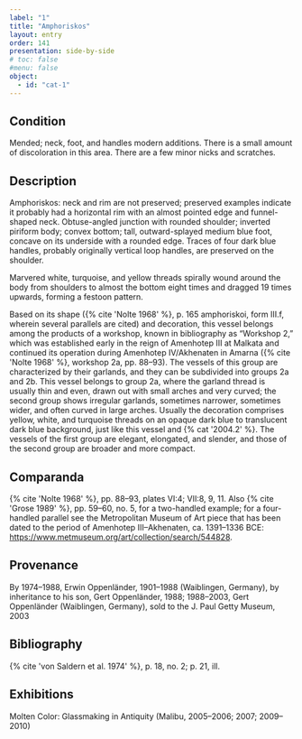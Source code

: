 ```yaml
---
label: "1"
title: "Amphoriskos"
layout: entry
order: 141
presentation: side-by-side
# toc: false
#menu: false 
object:
  - id: "cat-1"
---
```


## Condition

Mended; neck, foot, and handles modern additions. There is a small amount of discoloration in this area. There are a few minor nicks and scratches.

## Description

Amphoriskos: neck and rim are not preserved; preserved examples indicate it probably had a horizontal rim with an almost pointed edge and funnel-shaped neck. Obtuse-angled junction with rounded shoulder; inverted piriform body; convex bottom; tall, outward-splayed medium blue foot, concave on its underside with a rounded edge. Traces of four dark blue handles, probably originally vertical loop handles, are preserved on the shoulder.

Marvered white, turquoise, and yellow threads spirally wound around the body from shoulders to almost the bottom eight times and dragged 19 times upwards, forming a festoon pattern.

Based on its shape ({% cite 'Nolte 1968' %}, p. 165 amphoriskoi, form III.f, wherein several parallels are cited) and decoration, this vessel belongs among the products of a workshop, known in bibliography as “Workshop 2,” which was established early in the reign of Amenhotep III at Malkata and continued its operation during Amenhotep IV/Akhenaten in Amarna ({% cite 'Nolte 1968' %}, workshop 2a, pp. 88–93). The vessels of this group are characterized by their garlands, and they can be subdivided into groups 2a and 2b. This vessel belongs to group 2a, where the garland thread is usually thin and even, drawn out with small arches and very curved; the second group shows irregular garlands, sometimes narrower, sometimes wider, and often curved in large arches. Usually the decoration comprises yellow, white, and turquoise threads on an opaque dark blue to translucent dark blue background, just like this vessel and {% cat '2004.2' %}. The vessels of the first group are elegant, elongated, and slender, and those of the second group are broader and more compact.

## Comparanda

{% cite 'Nolte 1968' %}, pp. 88–93, plates VI:4; VII:8, 9, 11. Also {% cite 'Grose 1989' %}, pp. 59–60, no. 5, for a two-handled example; for a four-handled parallel see the Metropolitan Museum of Art piece that has been dated to the period of Amenhotep III–Akhenaten, ca. 1391–1336 BCE: https://www.metmuseum.org/art/collection/search/544828.

## Provenance

By 1974–1988, Erwin Oppenländer, 1901–1988 (Waiblingen, Germany), by inheritance to his son, Gert Oppenländer, 1988; 1988–2003, Gert Oppenländer (Waiblingen, Germany), sold to the J. Paul Getty Museum, 2003

## Bibliography

{% cite 'von Saldern et al. 1974' %}, p. 18, no. 2; p. 21, ill.

## Exhibitions

Molten Color: Glassmaking in Antiquity (Malibu, 2005–2006; 2007; 2009–2010)